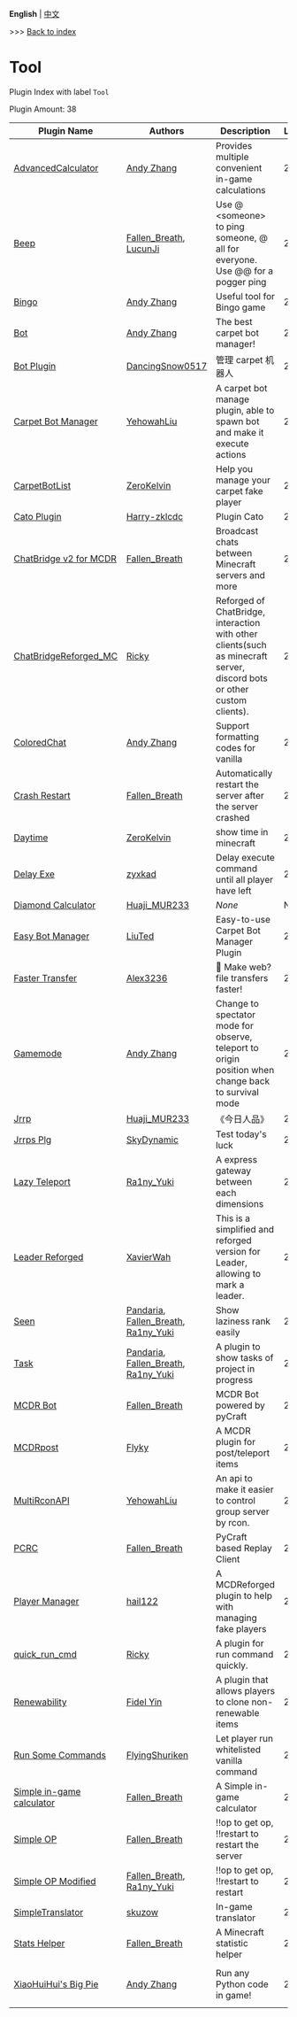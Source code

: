 **English** | [中文](readme-zh_cn.md)

\>\>\> [Back to index](/readme.md)

# Tool

Plugin Index with label `Tool`

Plugin Amount: 38

| Plugin Name | Authors | Description | Last Update | Labels |
| --- | --- | --- | --- | --- |
| [AdvancedCalculator](/plugins/advanced_calculator/readme.md) | [Andy Zhang](https://github.com/AnzhiZhang) | Provides multiple convenient in-game calculations | 2022/07/21 | [`Tool`](/labels/tool/readme.md) |
| [Beep](/plugins/beep/readme.md) | [Fallen_Breath](https://github.com/Fallen-Breath), [LucunJi](https://github.com/LucunJi) | Use @ \<someone\> to ping someone, @ all for everyone. Use @@ for a pogger ping | 2021/08/26 | [`Tool`](/labels/tool/readme.md) |
| [Bingo](/plugins/bingo/readme.md) | [Andy Zhang](https://github.com/AnzhiZhang) | Useful tool for Bingo game | 2022/06/16 | [`Tool`](/labels/tool/readme.md) |
| [Bot](/plugins/bot/readme.md) | [Andy Zhang](https://github.com/AnzhiZhang) | The best carpet bot manager! | 2022/07/22 | [`Tool`](/labels/tool/readme.md), [`Management`](/labels/management/readme.md) |
| [Bot Plugin](/plugins/bot_plugin/readme.md) | [DancingSnow0517](https://github.com/DancingSnow0517) | 管理 carpet 机器人 | 2022/01/09 | [`Management`](/labels/management/readme.md), [`Tool`](/labels/tool/readme.md) |
| [Carpet Bot Manager](/plugins/carpet_bot_manager/readme.md) | [YehowahLiu](https://github.com/YehowahLiu) | A carpet bot manage plugin, able to spawn bot and make it execute actions | 2021/09/07 | [`Tool`](/labels/tool/readme.md) |
| [CarpetBotList](/plugins/carpetbotlist/readme.md) | [ZeroKelvin](https://github.com/BelowZeroKelvin) | Help you manage your carpet fake player | 2021/08/23 | [`Tool`](/labels/tool/readme.md) |
| [Cato Plugin](/plugins/cato/readme.md) | [Harry-zklcdc](https://github.com/Harry-zklcdc) | Plugin Cato | 2021/10/31 | [`Tool`](/labels/tool/readme.md) |
| [ChatBridge v2 for MCDR](/plugins/chatbridge/readme.md) | [Fallen_Breath](https://github.com/Fallen-Breath) | Broadcast chats between Minecraft servers and more | 2022/09/10 | [`Tool`](/labels/tool/readme.md) |
| [ChatBridgeReforged_MC](/plugins/chatbridgereforged_mc/readme.md) | [Ricky](https://github.com/R1ckyH) | Reforged of ChatBridge, interaction with other clients(such as minecraft server, discord bots or other custom clients). | 2022/07/15 | [`Tool`](/labels/tool/readme.md) |
| [ColoredChat](/plugins/colored_chat/readme.md) | [Andy Zhang](https://github.com/AnzhiZhang) | Support formatting codes for vanilla | 2021/08/23 | [`Tool`](/labels/tool/readme.md) |
| [Crash Restart](/plugins/crash_restart/readme.md) | [Fallen_Breath](https://github.com/Fallen-Breath) | Automatically restart the server after the server crashed | 2021/08/22 | [`Tool`](/labels/tool/readme.md) |
| [Daytime](/plugins/daytime/readme.md) | [ZeroKelvin](https://github.com/BelowZeroKelvin) | show time in minecraft | 2021/08/18 | [`Tool`](/labels/tool/readme.md) |
| [Delay Exe](/plugins/delayexe/readme.md) | [zyxkad](https://github.com/zyxkad) | Delay execute command until all player have left | 2022/09/18 | [`Tool`](/labels/tool/readme.md), [`API`](/labels/api/readme.md) |
| [Diamond Calculator](/plugins/diamond_calc/readme.md) | [Huaji_MUR233](https://github.com/HuajiMUR233) | *None* | N/A | [`Tool`](/labels/tool/readme.md) |
| [Easy Bot Manager](/plugins/easy_bot_manager/readme.md) | [LiuTed](https://github.com/LiuTed) | Easy-to-use Carpet Bot Manager Plugin | 2022/06/23 | [`Tool`](/labels/tool/readme.md) |
| [Faster Transfer](/plugins/faster_transfer/readme.md) | [Alex3236](https://github.com/alex3236) | :rocket: Make web? file transfers faster! | 2021/10/04 | [`Tool`](/labels/tool/readme.md), [`API`](/labels/api/readme.md) |
| [Gamemode](/plugins/gamemode/readme.md) | [Andy Zhang](https://github.com/AnzhiZhang) | Change to spectator mode for observe, teleport to origin position when change back to survival mode | 2022/06/30 | [`Tool`](/labels/tool/readme.md) |
| [Jrrp](/plugins/jrrp/readme.md) | [Huaji_MUR233](https://github.com/HuajiMUR233) | 《今日人品》 | 2022/08/28 | [`Tool`](/labels/tool/readme.md) |
| [Jrrps Plg](/plugins/jrrps/readme.md) | [SkyDynamic](https://github.com/SkyDynamic) | Test today's luck | 2022/03/20 | [`Tool`](/labels/tool/readme.md) |
| [Lazy Teleport](/plugins/lazytp/readme.md) | [Ra1ny_Yuki](https://github.com/ra1ny-yuki) | A express gateway between each dimensions | 2021/08/27 | [`Tool`](/labels/tool/readme.md) |
| [Leader Reforged](/plugins/leader_reforged/readme.md) | [XavierWah](https://github.com/XavierWah) | This is a simplified and reforged version for Leader, allowing to mark a leader. | 2022/04/09 | [`Tool`](/labels/tool/readme.md) |
| [Seen](/plugins/mcd_seen/readme.md) | [Pandaria](https://github.com/Pandaria98), [Fallen_Breath](https://github.com/Fallen-Breath), [Ra1ny_Yuki](https://github.com/ra1ny-yuki) | Show laziness rank easily | 2021/08/19 | [`Tool`](/labels/tool/readme.md) |
| [Task](/plugins/mcd_task/readme.md) | [Pandaria](https://github.com/Pandaria98), [Fallen_Breath](https://github.com/Fallen-Breath), [Ra1ny_Yuki](https://github.com/ra1ny-yuki) | A plugin to show tasks of project in progress | 2022/07/20 | [`Tool`](/labels/tool/readme.md) |
| [MCDR Bot](/plugins/mcdr_pycraft_bot/readme.md) | [Fallen_Breath](https://github.com/Fallen-Breath) | MCDR Bot powered by pyCraft | 2021/08/19 | [`Tool`](/labels/tool/readme.md) |
| [MCDRpost](/plugins/mcdrpost/readme.md) | [Flyky](https://github.com/Flyky) | A MCDR plugin for post/teleport items | 2022/06/16 | [`Tool`](/labels/tool/readme.md) |
| [MultiRconAPI](/plugins/multi_rcon_api/readme.md) | [YehowahLiu](https://github.com/YehowahLiu) | An api to make it easier to control group server by rcon. | 2022/02/02 | [`Tool`](/labels/tool/readme.md), [`API`](/labels/api/readme.md) |
| [PCRC](/plugins/pcrc/readme.md) | [Fallen_Breath](https://github.com/Fallen-Breath) | PyCraft based Replay Client | 2022/06/19 | [`Tool`](/labels/tool/readme.md) |
| [Player Manager](/plugins/player_manager/readme.md) | [hail122](https://github.com/linstar-fxt) | A MCDReforged plugin to help with managing fake players | 2022/07/08 | [`Tool`](/labels/tool/readme.md), [`Management`](/labels/management/readme.md) |
| [quick_run_cmd](/plugins/quick_run_cmd/readme.md) | [Ricky](https://github.com/R1ckyH) | A plugin for run command quickly. | 2021/12/24 | [`Tool`](/labels/tool/readme.md) |
| [Renewability](/plugins/renewability/readme.md) | [Fidel Yin](https://github.com/Fidelxyz) | A plugin that allows players to clone non-renewable items | 2021/09/08 | [`Tool`](/labels/tool/readme.md) |
| [Run Some Commands](/plugins/run_some_commands/readme.md) | [FlyingShuriken](https://github.com/FlyingShuriken) | Let player run whitelisted vanilla command | 2021/08/20 | [`Tool`](/labels/tool/readme.md) |
| [Simple in-game calculator](/plugins/simple_calculator/readme.md) | [Fallen_Breath](https://github.com/Fallen-Breath) | A Simple in-game calculator | 2021/08/26 | [`Tool`](/labels/tool/readme.md) |
| [Simple OP](/plugins/simple_op/readme.md) | [Fallen_Breath](https://github.com/Fallen-Breath) | !!op to get op, !!restart to restart the server | 2021/08/26 | [`Tool`](/labels/tool/readme.md) |
| [Simple OP Modified](/plugins/simple_op_modified/readme.md) | [Fallen_Breath](https://github.com/Fallen-Breath), [Ra1ny_Yuki](https://github.com/ra1ny-yuki) | !!op to get op, !!restart to restart | 2021/08/23 | [`Tool`](/labels/tool/readme.md) |
| [SimpleTranslator](/plugins/simple_translator/readme.md) | [skuzow](https://github.com/skuzow) | In-game translator | 2022/07/12 | [`Tool`](/labels/tool/readme.md) |
| [Stats Helper](/plugins/stats_helper/readme.md) | [Fallen_Breath](https://github.com/Fallen-Breath) | A Minecraft statistic helper | 2022/05/18 | [`Tool`](/labels/tool/readme.md), [`Information`](/labels/information/readme.md) |
| [XiaoHuiHui's Big Pie](/plugins/xiaohuihuis_big_pie/readme.md) | [Andy Zhang](https://github.com/AnzhiZhang) | Run any Python code in game! | 2022/05/21 | [`Information`](/labels/information/readme.md), [`Tool`](/labels/tool/readme.md), [`Management`](/labels/management/readme.md), [`API`](/labels/api/readme.md) |

